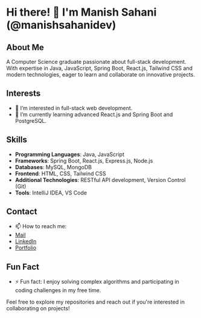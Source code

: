 # Hi there! 👋 I'm Manish Sahani (@manishsahanidev)

## About Me
A Computer Science graduate passionate about full-stack development. With expertise in Java, JavaScript, Spring Boot, React.js, Tailwind CSS and modern technologies, eager to learn and collaborate on innovative projects.


## Interests
- 👀 I’m interested in full-stack web development.
- 🌱 I’m currently learning advanced React.js and Spring Boot and PostgreSQL.

## Skills
- **Programming Languages**: Java, JavaScript
- **Frameworks**: Spring Boot, React.js, Express.js, Node.js
- **Databases**: MySQL, MongoDB
- **Frontend**: HTML, CSS, Tailwind CSS
- **Additional Technologies**: RESTful API development, Version Control (Git)
- **Tools**: IntelliJ IDEA, VS Code

## Contact
- 📫 How to reach me:
- [Mail](mailto:work.manishsahani@gmail.com)
- [LinkedIn](https://www.linkedin.com/in/manishsahanidev)
- [Portfolio](https://manishsahanidev.netlify.app/)

## Fun Fact
- ⚡ Fun fact: I enjoy solving complex algorithms and participating in coding challenges in my free time.

Feel free to explore my repositories and reach out if you're interested in collaborating on projects!
